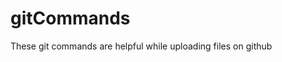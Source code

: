 # gitCommands                               
These git commands are helpful while uploading files on github
